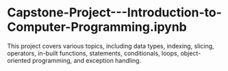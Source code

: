 # Capstone-Project---Introduction-to-Computer-Programming.ipynb
This project  covers various topics, including data types, indexing, slicing, operators, in-built functions, statements, conditionals, loops, object-oriented programming, and exception handling.

